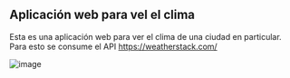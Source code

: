 ## Aplicación web para vel el clima  

Esta es una aplicación web para ver el clima de una ciudad en particular.
Para esto se consume el API https://weatherstack.com/

![image](https://user-images.githubusercontent.com/94869227/206927464-9723b88c-91ab-4bf8-93e6-b5aaf9fdc20f.png)

